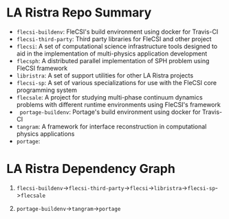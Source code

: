 # LA Ristra Repo Summary

* `flecsi-buildenv`: FleCSI's build environment using docker for Travis-CI
* `flecsi-third-party`: Third party libraries for FleCSI and other project
* `flecsi`: A set of computational science infrastructure tools
  designed to aid in the implementation of multi-physics application development
* `flecsph`: A distributed parallel implementation of SPH problem using FleCSI framework
* `libristra`: A set of support utilities for other LA Ristra projects
* `flecsi-sp`: A set of various specializations for use with the FleCSI
  core programming system
* `flecsale`: A project for studying multi-phase continuum dynamics problems with
  different runtime environments using FleCSI's framework
* ` portage-buildenv`: Portage's build environment using docker for Travis-CI
* `tangram`: A framework for interface reconstruction in computational physics applications
* `portage`:

# LA Ristra Dependency Graph

1. `flecsi-buildenv`->`flecsi-third-party`->`flecsi`->`libristra`->`flecsi-sp`->`flecsale`

2. `portage-buildenv`->`tangram`->`portage`

